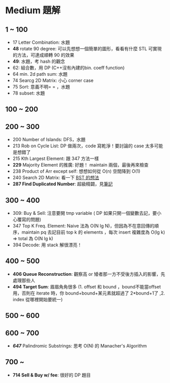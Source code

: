 # Medium 題解

## 1 ~ 100
* 17 Letter Combination: 水題
* **48** rotate 90 degree: 可以先想想一個簡單的圖形，看看有什麼 STL 可實現的方法，可達成順轉 90 的效果
* **49**: 水題，考 hash 的觀念
* 62: 組合數，用 DP (C++沒有內建的bin. coeff function)
* 64 min. 2d path sum: 水題
* 74 Searcg 2D Matrix: 小心 corner case
* 75 Sort: 意義不明= = ，水題
* 78 subset: 水題

## 100 ~ 200

## 200 ~ 300
* 200 Number of Islands: DFS，水題
* 213 Rob on Cycle List: DP 做兩次，code 寫乾淨！要討論的 case 太多可能是想錯了
* 215 Kth Largest Element: 跟 347 方法一樣
* **229** Majority Element 的推廣: 好題！ maintain 兩個，最後再來檢查
* 238 Product of Arr except self: 想想如何從 O(n) 空間降到 O(1)
* 240 Search 2D Matrix: 看一下 [BST 的想法](https://leetcode.com/problems/search-a-2d-matrix-ii/discuss/66207/My-C++-soluation-using-Binary-search-Tree-model-beats-100~~~~)
* **287 Find Duplicated Number**: 超級精闢，見[筆記](https://sunprinces.github.io/learning/2018/03/leetcode-287---find-the-duplicate-number/)

## 300 ~ 400
* 309: Buy & Sell: 注意要開 tmp variable ( DP 如果只開一個變數去記，要小心覆寫的問題)
* 347 Top K Freq. Element: Naive 法為 O(N lg N)，但因為不在意回傳的順序，maintain pq
  去記目前 top k 的 elements ，每次 insert 複雜度為 O(lg k) => total 為 O(N lg k)
* 394 Decode: 用 stack 解很漂亮！

## 400 ~ 500
* **406 Queue Reconstruction**: 觀察高 or 矮者那一方不受後方插入的影響，先處理那些人
* **494 Target Sum**: 眉眉角角很多 (1. offset 和 bound ，bound不能當offset用，否則在 iterate 時，你 bound+bound+某元素就超過了 2\*bound+1了 ,2. index 從哪裡開始要統一)

## 500 ~ 600

## 600 ~ 700
* ***647*** Palindromic Substrings: 思考 O(N) 的 Manacher's Algorithm

## 700 ~
* **714 Sell & Buy w/ fee**: 很好的 DP 題目
